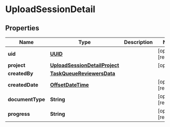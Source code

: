 

# UploadSessionDetail

## Properties

Name | Type | Description | Notes
------------ | ------------- | ------------- | -------------
**uid** | [**UUID**](UUID.md) |  |  [optional] [readonly]
**project** | [**UploadSessionDetailProject**](UploadSessionDetailProject.md) |  |  [optional]
**createdBy** | [**TaskQueueReviewersData**](TaskQueueReviewersData.md) |  | 
**createdDate** | [**OffsetDateTime**](OffsetDateTime.md) |  |  [optional] [readonly]
**documentType** | **String** |  |  [optional] [readonly]
**progress** | **String** |  |  [optional] [readonly]



